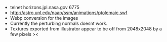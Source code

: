* telnet horizons.jpl.nasa.gov 6775
* http://astro.unl.edu/naap/ssm/animations/ptolemaic.swf
* Webp conversion for the images
* Currently the perturbing normals doesnt work.
* Textures exported from illustrator appear to be off from 2048x2048 by a few pixels ><